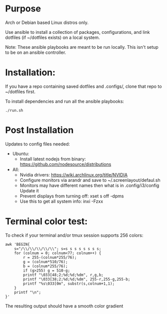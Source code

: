 # Purpose
Arch or Debian based Linux distros only.

Use ansible to install a collection of packages, configurations, and link dotfiles (if ~/dotfiles exists) on a local system.

Note: These ansible playbooks are meant to be run locally. This isn't setup to be on an ansible controller.

# Installation:
If you have a repo containing saved dotfiles and .configs/, clone that repo to ~/dotfiles first.

To install dependencies and run all the ansible playbooks:
```
./run.sh
```

# Post Installation
Updates to config files needed:
  - Ubuntu:
    - Install latest nodejs from binary: https://github.com/nodesource/distributions
  - All:
    - Nvidia drivers: https://wiki.archlinux.org/title/NVIDIA
    - Configure monitors via arandr and save to ~/.screenlayout/defaul.sh
    - Monitors may have different names then what is in .config/i3/config Update it
    - Prevent displays from turning off: xset s off -dpms
    - Use this to get all system info: inxi -Fzxx

# Terminal color test:
To check if your terminal and/or tmux session supports 256 colors:
```
awk 'BEGIN{
    s="/\\/\\/\\/\\/\\"; s=s s s s s s s s;
    for (colnum = 0; colnum<77; colnum++) {
        r = 255-(colnum*255/76);
        g = (colnum*510/76);
        b = (colnum*255/76);
        if (g>255) g = 510-g;
        printf "\033[48;2;%d;%d;%dm", r,g,b;
        printf "\033[38;2;%d;%d;%dm", 255-r,255-g,255-b;
        printf "%s\033[0m", substr(s,colnum+1,1);
    }
    printf "\n";
}'
```
The resulting output should have a smooth color gradient
